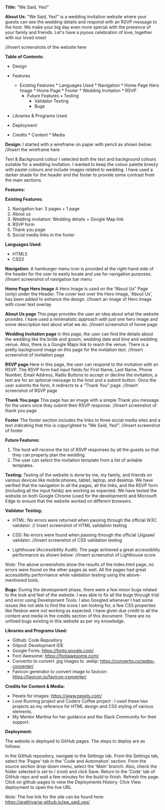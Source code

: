 **Title:**
"We Said, Yes!"

**About Us:**
"We Said, Yes!" is a wedding invitation website where your guests can see the wedding details and respond with an RSVP message to the host. We make your big day even more special with the presence of your family and friends. Let's have a joyous celebration of love, together with our loved ones!

 //Insert screenshots of the website here

**Table of Contents:**

* Design
* Features

	* Existing Features
            * Languages Used
            * Navigation
            * Home Page Hero Image
            * Home Page
            * Footer
            * Wedding Invitation
            * RSVP
        * Future Features
•	Testing
            * Validator Testing
            * Bugs
* Libraries & Programs Used
* Deployment
* Credits
        * Content
        * Media


**Design:**
I started with a wireframe on paper with pencil as shown below:
//Insert the wireframe here

Text & Background colour
I selected both the text and background colours suitable for a wedding invitation. I wanted to keep the colour palette breezy with pastel colours and include images related to wedding. I have used a darker shade for the header and the footer to provide some contrast from the main sections.


**Features:**

**Existing Features:**
1. Navigation bar: 3 pages + 1 page
2. About us
3. Wedding invitation: Wedding details + Google Map link
4. RSVP form
5. Thank you page
6. Social media links in the footer

**Languages Used:**
+ HTML5
+ CSS3

**Navigation:**
A hamburger menu icon is provided at the right-hand side of the header for the user to easily locate and use for navigation purposes.
//Insert screenshot of navigation bar menu

**Home Page Hero Image**
A Hero Image is used on the “About Us” Page (only) under the Header. The cover text over the Hero Image, 'About Us', has been added to enhance  the design. 
//Insert an image of Hero Image with cover text overlay

**About Us page**
This page provides the user an idea about what the website provides. I have used a minimalistic approach with just one hero image and some description text about what we do.
//Insert screenshot of home page

**Wedding Invitation page**
In this page, the user can find the details about the wedding like the bride and groom, wedding date and time and wedding venue. Also, there is a Google Maps link to reach the venue. There is a pretty background image on this page for the invitation text.
//Insert screenshot of invitation page

**RSVP page**
Here in this page, the user can respond to the invitation with an RSVP. The RSVP form had input fields for First Name, Last Name, Phone Number, Email Address, Radio Buttons to accept or decline the invitation, a text are for an optional message to the host and a submit button. 
Once the user submits the form, it redirects to a “Thank You” page.
//Insert screenshot of RSVP page

**Thank You page**
This page has an image with a  simple Thank you message for the users once they submit their RSVP response.
//Insert screenshot of thank you page

**Footer**
The footer section includes the links to three social media sites and a text indicating that this is copyrighted to “We Said, Yes!”.
//Insert screenshot of footer

**Future Features:**
1. The host will receive the list of RSVP responses by all the guests so that they can properly plan the wedding.
2. The user can select the invitation template from a list of avilable templates.

**Testing:**
Testing of the website is done by me, my family, and friends on various devices like mobile phones, tablet, laptop, and desktop. We have verified that the navigation to all the pages, all the links, and the RSVP form (including all the input fields)  are working as expected.
We have tested the website on both Google Chrome (used for the development) and Microsoft Edge to ensure that the website worked on different browsers.

**Validator Testing:**
* HTML: No errors were returned when passing through the official W3C validator.
// Insert screenshot of HTML validation testing

* CSS: No errors were found when passing through the official (Jigsaw) validator.
//Insert screenshot of CSS validation testing

* Lighthouse (Accessibility Audit): The page achieved a great accessibility performance as shown below:
//Insert screenshot of Lighthouse score

_Note:_ The above screenshots show the results of the index.html page, no errors were found on the other pages as well. All the pages had great accessibility performance while validation testing using the above-mentioned tools.

**Bugs:**
During the development phase, there were a few minor bugs related to the look and feel of the website. I was able to fix all the bugs through trial and error using Development Tools. I also Googled whenever I had some issues like not able to find the icons I am looking for, a few CSS properties like flexbox were not working as expected. I have given due credit to all the content and media in the credits section of this document.
There are no unfixed bugs existing in this website as per my knowledge.

**Libraries and Programs Used:**
* Github: Code Repository
* Gitpod: Development IDE
* Google Fonts: https://fonts.google.com/
* Font Awesome: https://fontawesome.com/
* Convertio to convert .jpg images to .webp: https://convertio.co/webp-converter/
* Favicon generator to convert image to favicon: https://favicon.io/favicon-converter/

**Credits for Content & Media:**
* Pexels for images: https://www.pexels.com/
* Love Running project and Coders Coffee project : I used these two projects as my reference for HTML design and CSS styling of various elements.
* My Mentor Martina for her guidance and the Slack Community for their support.

**Deployment:**

The website is deployed to GitHub pages. The steps to deploy are as follows:

In the GitHub repository, navigate to the Settings tab.
From the Settings tab, select the 'Pages' tab in the 'Code and Automation' section.
From the source section drop-down menu, select the 'Main' branch.
Also, check the folder selected is set to / (root) and click Save.
Return to the 'Code' tab of GitHub repo and wait a few minutes for the build to finish.
Refresh the page. Click on github-pages to view the Deployments History. Click View deployment to open the live URL.

_Note:_ The live link for the site can be found here: https://arathivariar.github.io/we_said_yes/